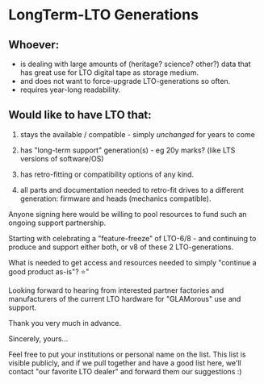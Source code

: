 # LongTerm-LTO Generations

## Whoever:

  - is dealing with large amounts of (heritage? science? other?) data that has
    great use for LTO digital tape as storage medium.
  - and does not want to force-upgrade LTO-generations so often.
  - requires year-long readability.

## Would like to have LTO that:

  1. stays the available / compatible - simply *unchanged* for years to come
  2. has "long-term support" generation(s) - eg 20y marks?
     (like LTS versions of software/OS)

  3. has retro-fitting or compatibility options of any kind.

  4. all parts and documentation needed to retro-fit drives to a different
     generation: firmware and heads (mechanics compatible).

Anyone signing here would be willing to pool resources to fund such an ongoing support partnership.

Starting with celebrating a "feature-freeze" of LTO-6/8 - and continuing to
produce and support either both, or v8 of these 2 LTO-generations.

What is needed to get access and resources needed to simply "continue a good
product as-is"? ⭐️"

Looking forward to hearing from interested partner factories and manufacturers of the current LTO hardware for "GLAMorous" use and support.

Thank you very much in advance.

Sincerely, yours...


Feel free to put your institutions or personal name on the list. This list is
visible publicly, and if we pull together and have a good list here, we'll
contact "our favorite LTO dealer" and forward them our suggestions :)
